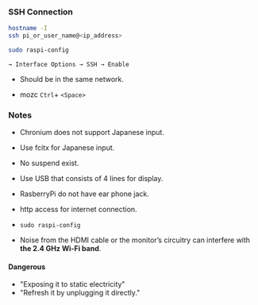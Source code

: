 ### SSH Connection
```bash
hostname -I 
ssh pi_or_user_name@<ip_address>
```
```bash
sudo raspi-config
```
`→ Interface Options → SSH → Enable`

* Should be in the same network.

* mozc `Ctrl`+ `<Space>`

### Notes

* Chronium does not support Japanese input.

* Use fcitx for Japanese input.

* No suspend exist.

* Use USB that consists of 4 lines for display.

* RasberryPi do not have ear phone jack.

* http access for internet connection.

* `sudo raspi-config`

* Noise from the HDMI cable or the monitor’s circuitry can interfere with **the 2.4 GHz Wi-Fi band**.

#### Dangerous

* "Exposing it to static electricity" 
* "Refresh it by unplugging it directly." 
